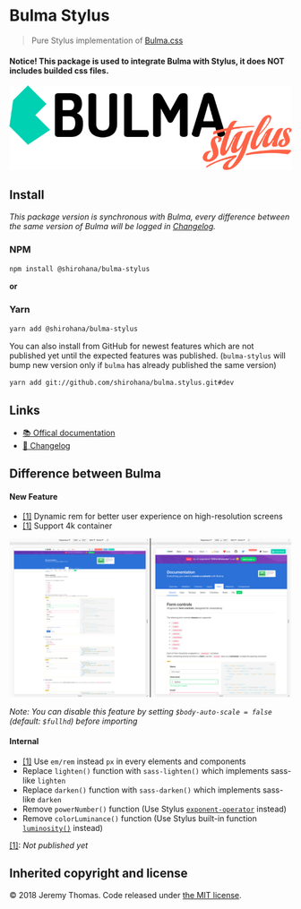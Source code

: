 # Bulma Stylus

> Pure Stylus implementation of [Bulma.css](https://github.com/jgthms/bulma)

#### Notice! This package is used to integrate Bulma with Stylus, it does NOT includes builded css files.

![Bulma-Stylus banner](docs/images/bulma-stylus-banner.png)

## Install

_This package version is synchronous with Bulma, every difference between the same version of Bulma
will be logged in [Changelog](CHANGELOG.md)._

### NPM

```sh
npm install @shirohana/bulma-stylus
```

__or__

### Yarn

```sh
yarn add @shirohana/bulma-stylus
```

You can also install from GitHub for newest features which are not published yet until the expected
features was published. (`bulma-stylus` will bump new version only if `bulma` has already published
the same version)

```sh
yarn add git://github.com/shirohana/bulma.stylus.git#dev
```

## Links

- [📚 Offical documentation](https://bulma.io/documentation/overview/start)
- [📜 Changelog](CHANGELOG.md)

## Difference between Bulma

#### New Feature
- [\[1\]](#note1) Dynamic rem for better user experience on high-resolution screens
- [\[1\]](#note1) Support 4k container

[![high resolution comparation](docs/images/responsiveness-compare.png)](https://raw.githubusercontent.com/shirohana/bulma.stylus/dev/docs/images/responsiveness-compare.png)

_Note: You can disable this feature by setting `$body-auto-scale = false` (default: `$fullhd`) before importing_

#### Internal
- [\[1\]](#note1) Use `em/rem` instead `px` in every elements and components
- Replace `lighten()` function with `sass-lighten()` which implements sass-like `lighten`
- Replace `darken()` function with `sass-darken()` which implements sass-like `darken`
- Remove `powerNumber()` function (Use Stylus [`exponent-operator`][stylus-operator-exponent] instead)
- Remove `colorLuminance()` function (Use Stylus built-in function [`luminosity()`][stylus-bifs-luminosity] instead)

<a id="note1" href="#note1">[1]</a>: _Not published yet_

[stylus-operator-exponent]: http://stylus-lang.com/docs/operators.html#exponent-
[stylus-bifs-luminosity]: http://stylus-lang.com/docs/bifs.html#luminositycolor

## Inherited copyright and license

© 2018 Jeremy Thomas. Code released under [the MIT license](https://github.com/jgthms/bulma/blob/master/LICENSE).
